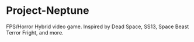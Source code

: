# Project-Neptune
FPS/Horror Hybrid video game. Inspired by Dead Space, SS13, Space Beast Terror Fright, and more.
